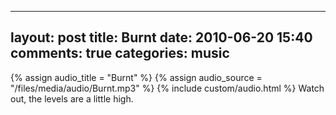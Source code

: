 
---
layout: post
title: Burnt
date: 2010-06-20 15:40
comments: true
categories: music
---

{% assign audio_title = "Burnt" %}
{% assign audio_source = "/files/media/audio/Burnt.mp3" %}
{% include custom/audio.html %}
Watch out, the levels are a little high.


